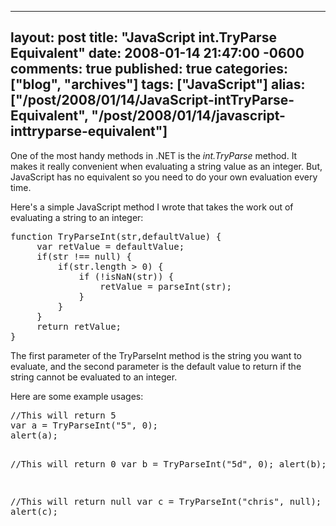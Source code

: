   ---
  layout: post
  title: "JavaScript int.TryParse Equivalent"
  date: 2008-01-14 21:47:00 -0600
  comments: true
  published: true
  categories: ["blog", "archives"]
  tags: ["JavaScript"]
  alias: ["/post/2008/01/14/JavaScript-intTryParse-Equivalent", "/post/2008/01/14/javascript-inttryparse-equivalent"]
  ---
<!-- more -->
<p>One of the most handy methods in .NET is the <em>int.TryParse</em> method. It makes it really convenient when evaluating a string value as an integer. But, JavaScript has no equivalent so you need to do your own evaluation every time.</p>
<p>Here's a simple JavaScript method I wrote that takes the work out of evaluating a string to an integer:</p>
<pre class="brush: js; first-line: 1; tab-size: 4; toolbar: false; ">function TryParseInt(str,defaultValue) {
     var retValue = defaultValue;
     if(str !== null) {
         if(str.length &gt; 0) {
             if (!isNaN(str)) {
                 retValue = parseInt(str);
             }
         }
     }
     return retValue;
}</pre>
<p>The first parameter of the TryParseInt method is the string you want to evaluate, and the second parameter is the default value to return if the string cannot be evaluated to an integer.</p>
<p>Here are some example usages:</p>
<pre class="brush: js; first-line: 1; tab-size: 4; toolbar: false; ">//This will return 5 
var a = TryParseInt("5", 0); 
alert(a); 

//This will return 0 
var b = TryParseInt("5d", 0); 
alert(b); 

//This will return null 
var c = TryParseInt("chris", null); 
alert(c);</pre>
